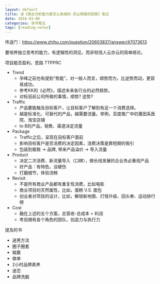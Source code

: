 ```yaml
---
layout: default
title: 读《商业分析能力是怎么炼成的-风尘棋客的回答》笔记
date: 2016-03-06
categories: 读书笔记
tags: [reading-notes]
---
```

传送门：https://www.zhihu.com/question/20603837/answer/47073613

要培养独立思考的能力，有逻辑性的洞见，而非轻信人云亦云的简单结论。

项目能否盈利，思路 TTPPRC

- Trend
    - 孕峰之前也有提到“势能”，对一般人而言，顺势而为，比逆势而动，更容易成功。
    - 参考KK的《必然》，描述未来各行业的必然趋势。
    - 对标目前公司所做的事情，顺势? 逆势?
- Traffic
    - 产品要能触及目标客户，让目标客户了解到有这一个消费选择。
    - 越是标准化、可替代的产品，越需要流量。举例，百度推广中的莆田系医院、淘宝店铺
    - to B的产品，销售、渠道决定流量
- Package
    - Traffic之后，呈现在目标客户面前
    - 影响目标客户是否消费的决定因素，消费决策是靠短期的吸引
    - 包装到极致 -> 品牌, 带来产品溢价 -> 导入流量
- Product
    - 决定二次消费、新流量导入（口碑），做长线发展的企业务必重视产品
    - 好产品：有特色，没硬伤
    - 打磨细节，体验流畅
- Revisit
    - 不是所有商业产品都有重复性消费，比如电影
    - 商业项目的天然属性，比如，蛋糕 V.S. 面包
    - 创业者对项目的设计，比如，解锁新地图、打怪升级、回头券、运动排行榜
- Cost
    - 融在上述的五个方面，总营收-总成本 = 利润
    - 考验拥有各个角色的团队，创造力与执行力

提及的书

- 迷男方法
- 圈子圈套
- 输赢
- 做单
- 2小时品牌素养
- 迷恋
- 品牌洗脑